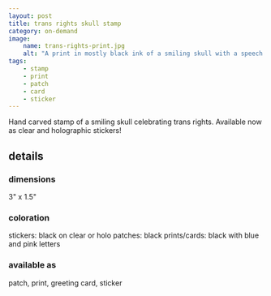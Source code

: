 ```yaml
---
layout: post
title: trans rights skull stamp
category: on-demand
image: 
    name: trans-rights-print.jpg
    alt: "A print in mostly black ink of a smiling skull with a speech bubble. In pink and blue, the speech bubble reads 'trans rights!'"
tags:
    - stamp
    - print
    - patch
    - card
    - sticker
---
```


Hand carved stamp of a smiling skull celebrating trans rights. Available now as clear and holographic stickers!

## details

### dimensions

3" x 1.5"

### coloration

stickers: black on clear or holo
patches: black
prints/cards: black with blue and pink letters

### available as

patch, print, greeting card, sticker

